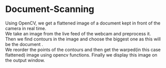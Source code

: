 # Document-Scanning
Using OpenCV, we get a flattened image of a document kept in front of the camera in real time.  
We take an image from the live feed of the webcam and preprocess it.  
Then we find contours in the image and choose the biggest one as this will be the document .  
We reorder the points of the contours and then get the warped(in this case flattened) image using opencv functions.
Finally we display this image on the output window.
